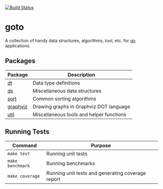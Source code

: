 [![Build Status][travisci-image]][travisci-url]

# goto
A collection of handy data structures, algorithms, tool, etc. for [go](https://golang.org) applications.

## Packages

| Package                                                          | Description                              |
|------------------------------------------------------------------|------------------------------------------|
| [dt](https://github.com/moorara/goto/tree/master/dt)             | Data type definitions                    |
| [ds](https://github.com/moorara/goto/tree/master/ds)             | Miscellaneous data structures            |
| [sort](https://github.com/moorara/goto/tree/master/sort)         | Common sorting algorithms                |
| [graphviz](https://github.com/moorara/goto/tree/master/graphviz) | Drawing graphs in Graphviz DOT language  |
| [util](https://github.com/moorara/goto/tree/master/util)         | Miscellaneous tools and helper functions |

## Running Tests

| Command          | Purpose                                           |
|------------------|---------------------------------------------------|
| `make test`      | Running unit tests                                |
| `make benchmark` | Running benchmarks                                |
| `make coverage`  | Running unit tests and generating coverage report |


[travisci-url]: https://travis-ci.org/moorara/goto
[travisci-image]: https://travis-ci.org/moorara/goto.svg?branch=master

